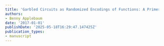 ```yaml
---
title: 'Garbled Circuits as Randomized Encodings of Functions: A Primer'
authors:
- Benny Applebaum
date: '2017-01-01'
publishDate: '2025-05-18T16:29:47.147425Z'
publication_types:
- manuscript
---
```

